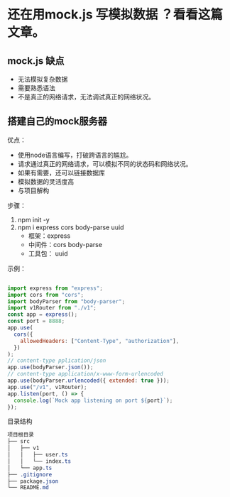 # 还在用mock.js 写模拟数据 ？看看这篇文章。
## mock.js 缺点
- 无法模拟复杂数据
- 需要熟悉语法
- 不是真正的网络请求，无法调试真正的网络状况。

## 搭建自己的mock服务器
优点：
- 使用node语言编写，打破跨语言的尴尬。
- 请求通过真正的网络请求，可以模拟不同的状态码和网络状况。
- 如果有需要，还可以链接数据库
- 模拟数据的灵活度高
- 与项目解构

步骤：
1. npm init -y 
2. npm i express cors body-parse uuid
   - 框架：express 
   - 中间件：cors body-parse 
   - 工具包： uuid 

示例：
```js

import express from "express";
import cors from "cors";
import bodyParser from "body-parser";
import v1Router from "./v1";
const app = express();
const port = 8888;
app.use(
  cors({
    allowedHeaders: ["Content-Type", "authorization"],
  })
);
// content-type pplication/json
app.use(bodyParser.json());
// content-type application/x-www-form-urlencoded
app.use(bodyParser.urlencoded({ extended: true }));
app.use("/v1", v1Router);
app.listen(port, () => {
  console.log(`Mock app listening on port ${port}`);
});
```

目录结构
```css
项目根目录
├── src
│   ├── v1
│   │   ├── user.ts
│   │   └── index.ts
│   └── app.ts
├── .gitignore
├── package.json
└── README.md
```
